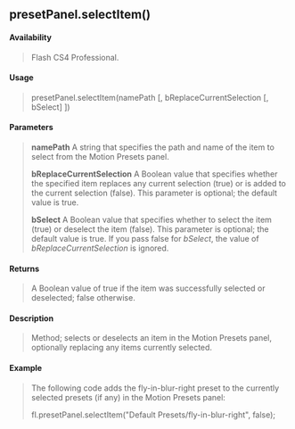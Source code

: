 ## presetPanel.selectItem()

#### Availability

> Flash CS4 Professional.

#### Usage

> presetPanel.selectItem(namePath \[, bReplaceCurrentSelection \[, bSelect\] \])

#### Parameters

> **namePath** A string that specifies the path and name of the item to select from the Motion Presets panel.
>
> **bReplaceCurrentSelection** A Boolean value that specifies whether the specified item replaces any current selection (true) or is added to the current selection (false). This parameter is optional; the default value is true.
>
> **bSelect** A Boolean value that specifies whether to select the item (true) or deselect the item (false). This parameter is optional; the default value is true. If you pass false for *bSelect*, the value of *bReplaceCurrentSelection* is ignored.

#### Returns

> A Boolean value of true if the item was successfully selected or deselected; false otherwise.

#### Description

> Method; selects or deselects an item in the Motion Presets panel, optionally replacing any items currently selected.

#### Example

> The following code adds the fly-in-blur-right preset to the currently selected presets (if any) in the Motion Presets panel:
>
> fl.presetPanel.selectItem("Default Presets/fly-in-blur-right", false);
